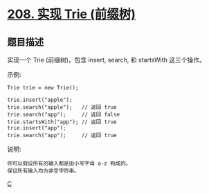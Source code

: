# [208. 实现 Trie (前缀树)](https://leetcode-cn.com/problems/implement-trie-prefix-tree/)

## 题目描述

实现一个 Trie (前缀树)，包含 insert, search, 和 startsWith 这三个操作。

示例:

    Trie trie = new Trie();

    trie.insert("apple");
    trie.search("apple");   // 返回 true
    trie.search("app");     // 返回 false
    trie.startsWith("app"); // 返回 true
    trie.insert("app");   
    trie.search("app");     // 返回 true

说明:

    你可以假设所有的输入都是由小写字母 a-z 构成的。
    保证所有输入均为非空字符串。

[C](208.c)